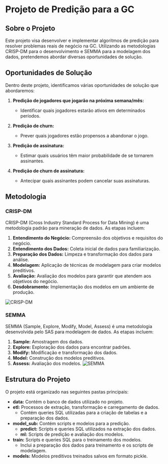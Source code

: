 # Projeto de Predição para a GC

## Sobre o Projeto

Este projeto visa desenvolver e implementar algoritmos de predição para resolver problemas reais de negócio na GC. Utilizando as metodologias CRISP-DM para o desenvolvimento e SEMMA para a modelagem dos dados, pretendemos abordar diversas oportunidades de solução.

## Oportunidades de Solução

Dentro deste projeto, identificamos várias oportunidades de solução que abordaremos:

1. **Predição de jogadores que jogarão na próxima semana/mês:**
   - Identificar quais jogadores estarão ativos em determinados períodos.

2. **Predição de churn:**
   - Prever quais jogadores estão propensos a abandonar o jogo.

3. **Predição de assinatura:**
   - Estimar quais usuários têm maior probabilidade de se tornarem assinantes.

4. **Predição de churn de assinatura:**
   - Antecipar quais assinantes podem cancelar suas assinaturas.

## Metodologia

### CRISP-DM

CRISP-DM (Cross Industry Standard Process for Data Mining) é uma metodologia padrão para mineração de dados. As etapas incluem:

1. **Entendimento do Negócio:** Compreensão dos objetivos e requisitos do negócio.
2. **Entendimento dos Dados:** Coleta inicial de dados para familiarização.
3. **Preparação dos Dados:** Limpeza e transformação dos dados para análise.
4. **Modelagem:** Aplicação de técnicas de modelagem para criar modelos preditivos.
5. **Avaliação:** Avaliação dos modelos para garantir que atendem aos objetivos do negócio.
6. **Desdobramento:** Implementação dos modelos em um ambiente de produção.
   
![CRISP-DM](https://miro.medium.com/v2/resize:fit:988/0*tA5OjppLK627FfFo)

### SEMMA

SEMMA (Sample, Explore, Modify, Model, Assess) é uma metodologia desenvolvida pelo SAS para modelagem de dados. As etapas incluem:

1. **Sample:** Amostragem dos dados.
2. **Explore:** Exploração dos dados para encontrar padrões.
3. **Modify:** Modificação e transformação dos dados.
4. **Model:** Construção dos modelos preditivos.
5. **Assess:** Avaliação dos modelos.
![SEMMA](https://documentation.sas.com/api/docsets/emref/14.3/content/images/semma.png?locale=en)

## Estrutura do Projeto

O projeto está organizado nas seguintes pastas principais:

- **data:** Contém o banco de dados utilizado no projeto.
- **etl:** Processos de extração, transformação e carregamento de dados.
  - Contém queries SQL utilizadas para a criação de tabelas e a preparação dos dados.
- **model_sub:** Contém scripts e modelos para a predição.
  - **predict:** Scripts e queries SQL utilizados na extração dos dados.
  - **ml:** Scripts de predição e avaliação dos modelos.
- **train:** Scripts e queries SQL para o treinamento dos modelos.
  - Inclui a preparação dos dados para treinamento e os scripts de modelagem.
- **models:** Modelos preditivos treinados salvos em formato pickle.


